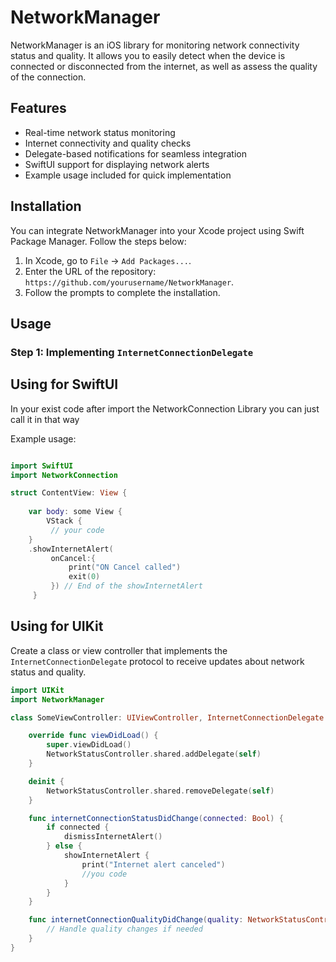 # NetworkManager

NetworkManager is an iOS library for monitoring network connectivity status and quality. It allows you to easily detect when the device is connected or disconnected from the internet, as well as assess the quality of the connection.

## Features

- Real-time network status monitoring
- Internet connectivity and quality checks
- Delegate-based notifications for seamless integration
- SwiftUI support for displaying network alerts
- Example usage included for quick implementation

## Installation

You can integrate NetworkManager into your Xcode project using Swift Package Manager. Follow the steps below:

1. In Xcode, go to `File` -> `Add Packages...`.
2. Enter the URL of the repository: `https://github.com/yourusername/NetworkManager`.
3. Follow the prompts to complete the installation.

## Usage

### Step 1: Implementing `InternetConnectionDelegate`


## Using for SwiftUI 
In your exist code after import the NetworkConnection Library you can just call it in that way 

Example usage:
```swift

import SwiftUI
import NetworkConnection

struct ContentView: View {
    
    var body: some View {
        VStack {
         // your code
    }
    .showInternetAlert(
         onCancel:{
             print("ON Cancel called")
             exit(0)
         }) // End of the showInternetAlert
     }
```
    
    

## Using for UIKit 
Create a class or view controller that implements the `InternetConnectionDelegate` protocol to receive updates about network status and quality.

```swift
import UIKit
import NetworkManager

class SomeViewController: UIViewController, InternetConnectionDelegate {

    override func viewDidLoad() {
        super.viewDidLoad()
        NetworkStatusController.shared.addDelegate(self)
    }

    deinit {
        NetworkStatusController.shared.removeDelegate(self)
    }

    func internetConnectionStatusDidChange(connected: Bool) {
        if connected {
            dismissInternetAlert()
        } else {
            showInternetAlert {
                print("Internet alert canceled")
                //you code 
            }
        }
    }

    func internetConnectionQualityDidChange(quality: NetworkStatusController.ConnectionQuality) {
        // Handle quality changes if needed
    }
}
```


